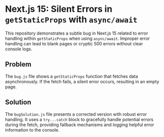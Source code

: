 # Next.js 15: Silent Errors in `getStaticProps` with `async/await`

This repository demonstrates a subtle bug in Next.js 15 related to error handling within `getStaticProps` when using `async/await`.  Improper error handling can lead to blank pages or cryptic 500 errors without clear console logs.

## Problem

The `bug.js` file shows a `getStaticProps` function that fetches data asynchronously.  If the fetch fails, a silent error occurs, resulting in an empty page.

## Solution

The `bugSolution.js` file presents a corrected version with robust error handling.  It uses a `try...catch` block to gracefully handle potential errors during the fetch, providing fallback mechanisms and logging helpful error information to the console.